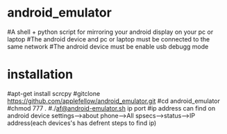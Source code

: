 # android_emulator
#A shell + python script for mirroring your android display on your pc or laptop 
#The android device and pc or laptop must be connected to the same network
#The android device must be enable usb debugg mode
# installation
#apt-get install scrcpy
#gitclone https://github.com/applefellow/android_emulator.git 
#cd android_emulator
#chmod 777 *.*
#./af@android-emulator.sh ip port
#ip address can find on android device settings-->about phone-->All spsecs-->status-->IP address(each devices's has defrent steps to find ip) 
